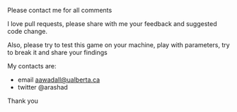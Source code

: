Please contact me for all comments 

I love pull requests, please share with me your feedback and suggested code change.

Also, please try to test this game on your machine, play with parameters, try to break it and share your findings

My contacts are:
* email aawadall@ualberta.ca
* twitter @arashad 

Thank you 

